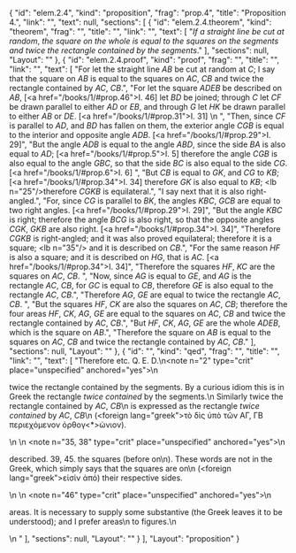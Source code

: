 {
  "id": "elem.2.4",
  "kind": "proposition",
  "frag": "prop.4",
  "title": "Proposition 4.",
  "link": "",
  "text": null,
  "sections": [
    {
      "id": "elem.2.4.theorem",
      "kind": "theorem",
      "frag": "",
      "title": "",
      "link": "",
      "text": [
        "<var>If a straight line be cut at random</var>, <var>the square on the whole is equal to the squares on the segments and twice the rectangle contained by the segments</var>."
      ],
      "sections": null,
      "Layout": ""
    },
    {
      "id": "elem.2.4.proof",
      "kind": "proof",
      "frag": "",
      "title": "",
      "link": "",
      "text": [
        "For let the straight line <var>AB</var> be cut at random at <var>C</var>; I say that the square on <var>AB</var> is equal to the squares on <var>AC</var>, <var>CB</var> and twice the rectangle contained by <var>AC</var>, <var>CB</var>.",
        "For let the square <var>ADEB</var> be described on <var>AB</var>, [<a href=\"/books/1/#prop.46\">I. 46</a>] let <var>BD</var> be joined; through <var>C</var> let <var>CF</var> be drawn parallel to either <var>AD</var> or <var>EB</var>, and through <var>G</var> let <var>HK</var> be drawn parallel to either <var>AB</var> or <var>DE</var>. [<a href=\"/books/1/#prop.31\">I. 31</a>] \n       ",
        "Then, since <var>CF</var> is parallel to <var>AD</var>, and <var>BD</var> has fallen on them, the exterior angle <var>CGB</var> is equal to the interior and opposite angle <var>ADB</var>. [<a href=\"/books/1/#prop.29\">I. 29</a>]",
        "But the angle <var>ADB</var> is equal to the angle <var>ABD</var>, since the side <var>BA</var> is also equal to <var>AD</var>; [<a href=\"/books/1/#prop.5\">I. 5</a>] therefore the angle <var>CGB</var> is also equal to the angle <var>GBC</var>, so that the side <var>BC</var> is also equal to the side <var>CG</var>. [<a href=\"/books/1/#prop.6\">I. 6</a>] ",
        "But <var>CB</var> is equal to <var>GK</var>, and <var>CG</var> to <var>KB</var>; [<a href=\"/books/1/#prop.34\">I. 34</a>] therefore <var>GK</var> is also equal to <var>KB</var>; <lb n=\"25\"/>therefore <var>CGKB</var> is equilateral.",
        "I say next that it is also right-angled.",
        "For, since <var>CG</var> is parallel to <var>BK</var>, the angles <var>KBC</var>, <var>GCB</var> are equal to two right angles. [<a href=\"/books/1/#prop.29\">I. 29</a>]",
        "But the angle <var>KBC</var> is right; therefore the angle <var>BCG</var> is also right, so that the opposite angles <var>CGK</var>, <var>GKB</var> are also right. [<a href=\"/books/1/#prop.34\">I. 34</a>]",
        "Therefore <var>CGKB</var> is right-angled; and it was also proved equilateral; therefore it is a square; <lb n=\"35\"/> and it is described on <var>CB</var>.",
        "For the same reason <var>HF</var> is also a square; and it is described on <var>HG</var>, that is <var>AC</var>. [<a href=\"/books/1/#prop.34\">I. 34</a>]",
        "Therefore the squares <var>HF</var>, <var>KC</var> are the squares on <var>AC</var>, <var>CB</var>. ",
        "Now, since <var>AG</var> is equal to <var>GE</var>, and <var>AG</var> is the rectangle <var>AC</var>, <var>CB</var>, for <var>GC</var> is equal to <var>CB</var>, therefore <var>GE</var> is also equal to the rectangle <var>AC</var>, <var>CB</var>.",
        "Therefore <var>AG</var>, <var>GE</var> are equal to twice the rectangle <var>AC</var>, <var>CB</var>. ",
        "But the squares <var>HF</var>, <var>CK</var> are also the squares on <var>AC</var>, <var>CB</var>; therefore the four areas <var>HF</var>, <var>CK</var>, <var>AG</var>, <var>GE</var> are equal to the squares on <var>AC</var>, <var>CB</var> and twice the rectangle contained by <var>AC</var>, <var>CB</var>.",
        "But <var>HF</var>, <var>CK</var>, <var>AG</var>, <var>GE</var> are the whole <var>ADEB</var>, which is the square on <var>AB</var>.",
        "Therefore the square on <var>AB</var> is equal to the squares on <var>AC</var>, <var>CB</var> and twice the rectangle contained by <var>AC</var>, <var>CB</var>."
      ],
      "sections": null,
      "Layout": ""
    },
    {
      "id": "",
      "kind": "qed",
      "frag": "",
      "title": "",
      "link": "",
      "text": [
        "Therefore etc. Q. E. D.\n<note n=\"2\" type=\"crit\" place=\"unspecified\" anchored=\"yes\">\n        <p>twice the rectangle contained by the segments. By a curious idiom this is in Greek <quote>the rectangle <var>twice contained</var> by the segments.</quote>\n Similarly <quote>twice the rectangle contained by <var>AC</var>, <var>CB</var></quote>\n is expressed as <quote>the rectangle <var>twice contained</var> by <var>AC</var>, <var>CB</var></quote>\n (<foreign lang=\"greek\">τὸ δὶς ὑπὸ τῶν ΑΓ, ΓΒ περιεχόμενον ὀρθογ&lt;*&gt;ώνιον</foreign>).</p>\n       </note>\n       <note n=\"35, 38\" type=\"crit\" place=\"unspecified\" anchored=\"yes\">\n        <p>described. 39, 45. the squares (before <quote>on</quote>\n). These words are not in the Greek, which simply says that the squares <quote>are on</quote>\n (<foreign lang=\"greek\">εἰσἱν ἀπό</foreign>) their respective sides.</p>\n       </note>\n       <note n=\"46\" type=\"crit\" place=\"unspecified\" anchored=\"yes\">\n        <p>areas. It is necessary to supply some substantive (the Greek leaves it to be understood); and I prefer <quote>areas</quote>\n to <quote>figures.</quote>\n</p>\n       </note>"
      ],
      "sections": null,
      "Layout": ""
    }
  ],
  "Layout": "proposition"
}
